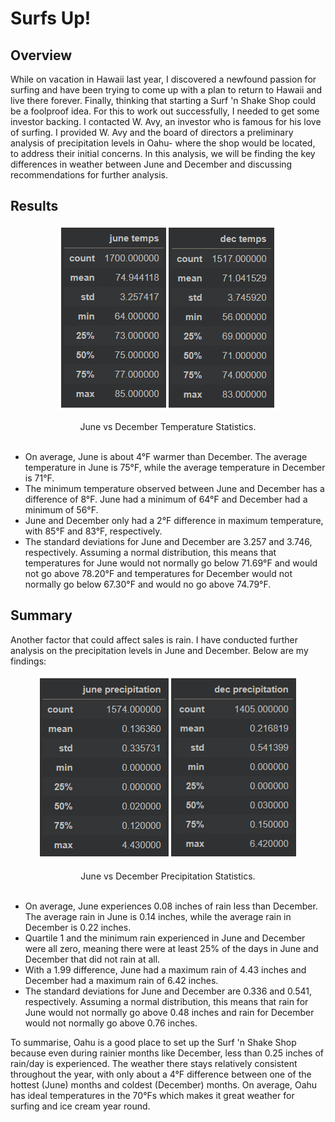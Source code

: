 # Surfs Up!

## Overview
While on vacation in Hawaii last year, I discovered a newfound passion for surfing and have been trying to come up with a plan to return to Hawaii and live there forever. Finally, thinking that starting a Surf 'n Shake Shop could be a foolproof idea. For this to work out successfully, I needed to get some investor backing. I contacted W. Avy, an investor who is famous for his love of surfing. I provided W. Avy and the board of directors a preliminary analysis of precipitation levels in Oahu- where the shop would be located, to address their initial concerns. In this analysis, we will be finding the key differences in weather between June and December and discussing recommendations for further analysis.

## Results

<p align="center"><img src="resources/temps.png"></p>

<div align="center">June vs December Temperature Statistics.</div><br>

- On average, June is about 4°F warmer than December. The average temperature in June is 75°F, while the average temperature in December is 71°F.
-	The minimum temperature observed between June and December has a difference of 8°F. June had a minimum of 64°F and December had a minimum of 56°F.
-	June and December only had a 2°F difference in maximum temperature, with 85°F and 83°F, respectively.
-	The standard deviations for June and December are 3.257 and 3.746, respectively. Assuming a normal distribution, this means that temperatures for June would not normally go below 71.69°F and would not go above 78.20°F and temperatures for December would not normally go below 67.30°F and would no go above 74.79°F.


## Summary
Another factor that could affect sales is rain. I have conducted further analysis on the precipitation levels in June and December. Below are my findings:

<p align="center"><img src="resources/prcps.png"></p>

<div align="center">June vs December Precipitation Statistics.</div><br>

-	On average, June experiences 0.08 inches of rain less than December. The average rain in June is 0.14 inches, while the average rain in December is 0.22 inches.
-	Quartile 1 and the minimum rain experienced in June and December were all zero, meaning there were at least 25% of the days in June and December that did not rain at all.
-	With a 1.99 difference, June had a maximum rain of 4.43 inches and December had a maximum rain of 6.42 inches.
-	The standard deviations for June and December are 0.336 and 0.541, respectively. Assuming a normal distribution, this means that rain for June would not normally go above 0.48 inches and rain for December would not normally go above 0.76 inches.

To summarise, Oahu is a good place to set up the Surf 'n Shake Shop because even during rainier months like December, less than 0.25 inches of rain/day is experienced. The weather there stays relatively consistent throughout the year, with only about a 4°F difference between one of the hottest (June) months and coldest (December) months. On average, Oahu has ideal temperatures in the 70°Fs which makes it great weather for surfing and ice cream year round.

